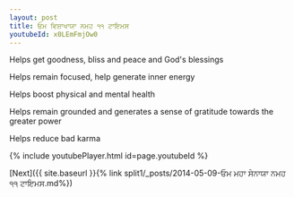 ```yaml
---
layout: post
title: ਓਮ ਵਿਸ਼ਾਖਾਯਾ ਨਮਹ ੧੧ ਟਾਇਮਸ
youtubeId: x0LEmFmjOw0
---
```

 
 
Helps get goodness, bliss and peace and God's blessings
 
Helps remain focused, help generate inner energy 
 
Helps boost physical and mental health 
 
Helps remain grounded and generates a sense of gratitude towards the greater power 
 
Helps reduce bad karma
 
 
 
 


{% include youtubePlayer.html id=page.youtubeId %}
 
[Next]({{ site.baseurl }}{% link  split1/_posts/2014-05-09-ਓਮ ਮਹਾ ਸੇਨਾਯਾ ਨਮਹ ੧੧ ਟਾਇਮਸ.md%})
 
